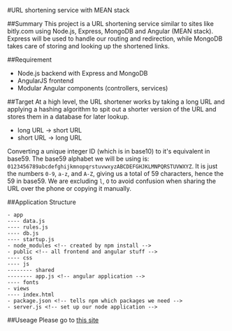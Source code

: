 #URL shortening service with MEAN stack

##Summary
This project is a URL shortening service similar to sites like bitly.com using Node.js, Express, MongoDB and Angular (MEAN stack). Express will be used to handle our routing and redirection, while MongoDB takes care of storing and looking up the shortened links.

##Requirement
- Node.js backend with Express and MongoDB
- AngularJS frontend
- Modular Angular components (controllers, services)

##Target
At a high level, the URL shortener works by taking a long URL and applying a hashing algorithm to spit out a shorter version of the URL and stores them in a database for later lookup.


- long URL -> short URL
- short URL -> long URL


Converting a unique integer ID (which is in base10) to it's equivalent in base59. The base59 alphabet we will be using is: `0123456789abcdefghijkmnopqrstuvwxyzABCDEFGHJKLMNPQRSTUVWXYZ`. It is just the numbers `0-9`, `a-z`, and `A-Z`, giving us a total of 59 characters, hence the 59 in base59. We are excluding `l`, `O` to avoid confusion when sharing the URL over the phone or copying it manually.

##Application Structure
```
- app
---- data.js
---- rules.js
---- db.js 
---- startup.js
- node_modules <!-- created by npm install -->
- public <!-- all frontend and angular stuff -->
---- css
---- js
-------- shared
-------- app.js <!-- angular application -->
---- fonts
- views 
---- index.html
- package.json <!-- tells npm which packages we need -->
- server.js <!-- set up our node application -->
```

##Useage
Please go to [this site](https://goourl.herokuapp.com/)